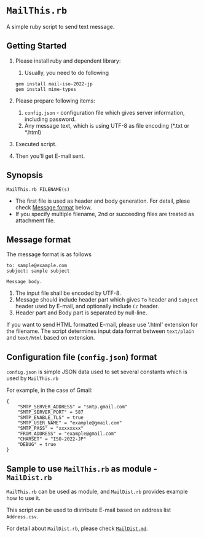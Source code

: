 # `MailThis.rb`

A simple ruby script to send text message.

## Getting Started

1. Please install ruby and dependent library:
	1. Usually, you need to do following

	```
	gem install mail-iso-2022-jp
	gem install mime-types
	```

1. Please prepare following items:
	1. `config.json` - configuration file which gives server information, including password.
	1. Any message text, which is using UTF-8 as file encoding (*.txt or *.html)
1. Executed script.
1. Then you'll get E-mail sent.

## Synopsis

```
MailThis.rb FILENAME(s)
```

* The first file is used as header and body generation.
  For detail, plese check [Message format](#message-format) below.
* If you specify multiple filename, 2nd or succeeding files are treated as attachment file.

## Message format

The message format is as follows

```
to: sample@example.com
subject: sample subject

Message body.
```

1. The input file shall be encoded by UTF-8.
1. Message should include header part which gives `To` header and `Subject` header used by E-mail, and optionally include `Cc` header.
1. Header part and Body part is separated by null-line.

If you want to send HTML formatted E-mail, please use '.html' extension for the filename.
The script determines input data format between `text/plain` and `text/html` based on extension.

## Configuration file (`config.json`) format

`config.json` is simple JSON data used to set several constants which is used by `MailThis.rb`

For example, in the case of Gmail:

```
{
    "SMTP_SERVER_ADDRESS" = "smtp.gmail.com"
    "SMTP_SERVER_PORT" = 587
    "SMTP_ENABLE_TLS" = true
    "SMTP_USER_NAME" = "example@gmail.com"
    "SMTP_PASS" = "xxxxxxxx"
    "FROM_ADDRESS" = "example@gmail.com"
    "CHARSET" = "ISO-2022-JP"
    "DEBUG" = true
}
```

## Sample to use `MailThis.rb` as module - `MailDist.rb`

`MailThis.rb` can be used as module, and `MailDist.rb` provides example how to use it.

This script can be used to distribute E-mail based on address list `Address.csv`.

For detail about `MailDist.rb`, please check [`MailDist.md`](MailDist.md).
